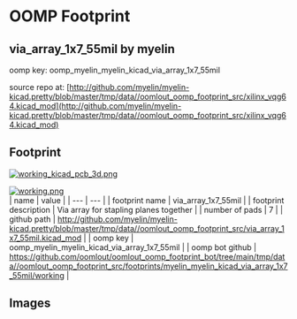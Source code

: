 # OOMP Footprint  
## via_array_1x7_55mil  by myelin  
  
oomp key: oomp_myelin_myelin_kicad_via_array_1x7_55mil  
  
source repo at: [http://github.com/myelin/myelin-kicad.pretty/blob/master/tmp/data//oomlout_oomp_footprint_src/xilinx_vqg64.kicad_mod](http://github.com/myelin/myelin-kicad.pretty/blob/master/tmp/data//oomlout_oomp_footprint_src/xilinx_vqg64.kicad_mod)  
## Footprint  
  
[![working_kicad_pcb_3d.png](working_kicad_pcb_3d_600.png)](working_kicad_pcb_3d.png)  
  
[![working.png](working_600.png)](working.png)  
| name | value | 
| --- | --- | 
| footprint name | via_array_1x7_55mil | 
| footprint description | Via array for stapling planes together | 
| number of pads | 7 | 
| github path | http://github.com/myelin/myelin-kicad.pretty/blob/master/tmp/data//oomlout_oomp_footprint_src/via_array_1x7_55mil.kicad_mod | 
| oomp key | oomp_myelin_myelin_kicad_via_array_1x7_55mil | 
| oomp bot github | https://github.com/oomlout/oomlout_oomp_footprint_bot/tree/main/tmp/data//oomlout_oomp_footprint_src/footprints/myelin_myelin_kicad_via_array_1x7_55mil/working | 
## Images  
